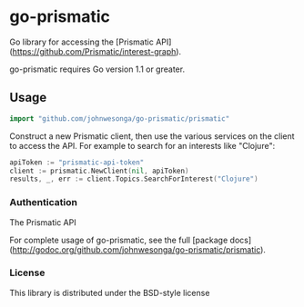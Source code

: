 # go-prismatic
Go library for accessing the [Prismatic API] (https://github.com/Prismatic/interest-graph).

go-prismatic requires Go version 1.1 or greater.

## Usage ##
```go
import "github.com/johnwesonga/go-prismatic/prismatic"
```

Construct a new Prismatic client, then use the various services on the client to 
access the API. For example to search for an interests like "Clojure":

```go
apiToken := "prismatic-api-token"
client := prismatic.NewClient(nil, apiToken)
results, _, err := client.Topics.SearchForInterest("Clojure")
```

### Authentication ###
The Prismatic API


For complete usage of go-prismatic, see the full [package docs] (http://godoc.org/github.com/johnwesonga/go-prismatic/prismatic).


### License ###
This library is distributed under the BSD-style license
